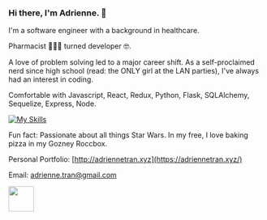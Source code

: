 ### Hi there, I'm Adrienne. 👋

I'm a software engineer with a background in healthcare. 

Pharmacist 👩🏻‍⚕️ turned developer 🤓. 

A love of problem solving led to a major career shift. 
As a self-proclaimed nerd since high school (read: the ONLY girl at the LAN parties), I've always had an interest in coding. 

Comfortable with Javascript, React, Redux, Python, Flask, SQLAlchemy, Sequelize, Express, Node. 

[![My Skills](https://skillicons.dev/icons?i=js,react,redux,py,flask,postgres,postman,express,nodejs,html,css,git)](https://skillicons.dev)

Fun fact: Passionate about all things Star Wars. In my free, I love baking pizza in my Gozney Roccbox.

Personal Portfolio: [http://adriennetran.xyz](https://adriennetran.xyz/)

Email: adrienne.tran@gmail.com
<p>
    <a href="https://www.linkedin.com/in/adrienne-tran-37226749/">
        <img src="https://skillicons.dev/icons?i=linkedin" width='50'/>
    </a>
</p>


<!--
**chauchau000/chauchau000** is a ✨ _special_ ✨ repository because its `README.md` (this file) appears on your GitHub profile.

Here are some ideas to get you started:

- 🔭 I’m currently working on ...
- 🌱 I’m currently learning ...
- 👯 I’m looking to collaborate on ...
- 🤔 I’m looking for help with ...
- 💬 Ask me about ...
- 📫 How to reach me: ...
- 😄 Pronouns: ...
- ⚡ Fun fact: ...
-->

